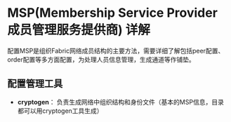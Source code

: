 # MSP(Membership Service Provider成员管理服务提供商) 详解  

配置MSP是组织Fabric网络成员结构的主要方法，需要详细了解包括peer配置、order配置等多方面配置，为处理人员信息管理，生成通道等作铺垫。  

## 配置管理工具  
* **cryptogen**： 负责生成网络中组织结构和身份文件（基本的MSP信息，目录都可以用cryptogen工具生成）    

